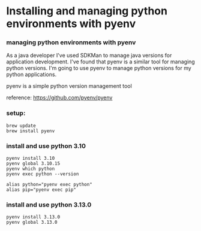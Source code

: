 # Installing and managing python environments with pyenv

### managing python environments with pyenv
As a java developer I've used SDKMan to manage java versions for application development.  I've found that pyenv is a similar tool for managing python versions.  I'm going to use pyenv to manage python versions for my python applications.

pyenv is a simple python version management tool

reference: https://github.com/pyenv/pyenv

### setup:
```
brew update
brew install pyenv
```

### install and use python 3.10
```
pyenv install 3.10
pyenv global 3.10.15
pyenv which python
pyenv exec python --version

alias python="pyenv exec python"
alias pip="pyenv exec pip"
```

### install and use python 3.13.0
```
pyenv install 3.13.0
pyenv global 3.13.0
```